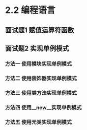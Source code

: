 # 2.2 编程语言

## <span id="question_1">面试题1 赋值运算符函数</span>



## <span id="question_2">面试题2 实现单例模式</span>

### 方法一 使用模块实现单例模式

### 方法二 使用装饰器实现单例模式

### 方法三 使用类方法实现单例模式

### 方法四 使用\__new__实现单例模式

### 方法五 使用元类实现单例模式

